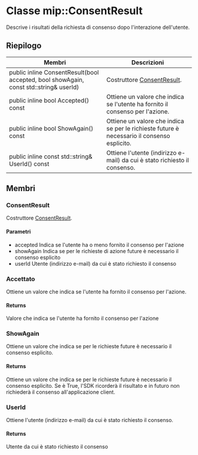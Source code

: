# <a name="class-mipconsentresult"></a>Classe mip::ConsentResult 
Descrive i risultati della richiesta di consenso dopo l'interazione dell'utente.
  
## <a name="summary"></a>Riepilogo
 Membri                        | Descrizioni                                
--------------------------------|---------------------------------------------
public inline ConsentResult(bool accepted, bool showAgain, const std::string& userId)  |  Costruttore [ConsentResult](#classmip_1_1_consent_result).
public inline bool Accepted() const  |  Ottiene un valore che indica se l'utente ha fornito il consenso per l'azione.
public inline bool ShowAgain() const  |  Ottiene un valore che indica se per le richieste future è necessario il consenso esplicito.
public inline const std::string& UserId() const  |  Ottiene l'utente (indirizzo e-mail) da cui è stato richiesto il consenso.
  
## <a name="members"></a>Membri
  
### <a name="consentresult"></a>ConsentResult
Costruttore [ConsentResult](#classmip_1_1_consent_result).
  
#### <a name="parameters"></a>Parametri
* accepted Indica se l'utente ha o meno fornito il consenso per l'azione 
* showAgain Indica se per le richieste di azione future è necessario il consenso esplicito 
* userId Utente (indirizzo e-mail) da cui è stato richiesto il consenso
  
### <a name="accepted"></a>Accettato
Ottiene un valore che indica se l'utente ha fornito il consenso per l'azione.
  
#### <a name="returns"></a>Returns
Valore che indica se l'utente ha fornito il consenso per l'azione
  
### <a name="showagain"></a>ShowAgain
Ottiene un valore che indica se per le richieste future è necessario il consenso esplicito.
  
#### <a name="returns"></a>Returns
Ottiene un valore che indica se per le richieste future è necessario il consenso esplicito. Se è True, l'SDK ricorderà il risultato e in futuro non richiederà il consenso all'applicazione client.
  
### <a name="userid"></a>UserId
Ottiene l'utente (indirizzo e-mail) da cui è stato richiesto il consenso.
  
#### <a name="returns"></a>Returns
Utente da cui è stato richiesto il consenso